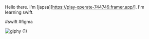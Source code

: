 
Hello there. I'm [japsa][https://play-operate-744749.framer.app/].
I'm learning swift.

#swift #figma


![giphy (1)](https://user-images.githubusercontent.com/62521215/211249297-7dc970fa-65fd-4de4-a165-eb555aa0756f.gif)


